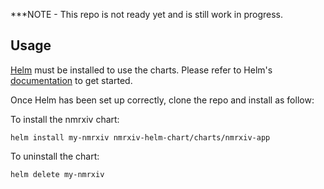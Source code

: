
***NOTE - This repo is not ready yet and is still work in progress.

## Usage
[Helm](https://helm.sh) must be installed to use the charts.  Please refer to
Helm's [documentation](https://helm.sh/docs) to get started.

Once Helm has been set up correctly, clone the repo and install as follow:

To install the nmrxiv chart:

    helm install my-nmrxiv nmrxiv-helm-chart/charts/nmrxiv-app

To uninstall the chart:

    helm delete my-nmrxiv

